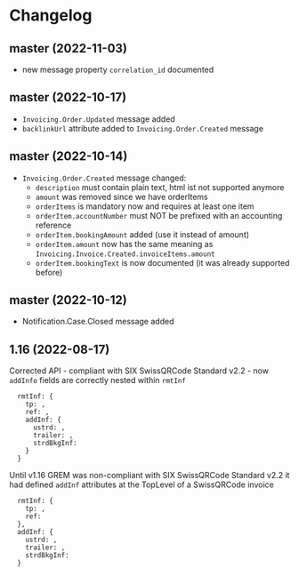 ﻿# Changelog

## master (2022-11-03)

- new message property `correlation_id` documented

## master (2022-10-17)

- `Invoicing.Order.Updated` message added
- `backlinkUrl` attribute added to `Invoicing.Order.Created` message

## master (2022-10-14)

- `Invoicing.Order.Created` message changed:
  - `description` must contain plain text, html ist not supported anymore
  - `amount` was removed since we have orderItems
  - `orderItems` is mandatory now and requires at least one item
  - `orderItem.accountNumber` must NOT be prefixed with an accounting reference
  - `orderItem.bookingAmount` added (use it instead of amount)
  - `orderItem.amount` now has the same meaning as `Invoicing.Invoice.Created.invoiceItems.amount`
  - `orderItem.bookingText` is now documented (it was already supported before)

## master (2022-10-12)

- Notification.Case.Closed message added

## 1.16 (2022-08-17)

  Corrected API - compliant with SIX SwissQRCode Standard v2.2 - now `addInfo` fields are correctly nested within `rmtInf`

  ```
    rmtInf: {
      tp: ,
      ref: ,
      addInf: {
        ustrd: ,
        trailer: ,
        strdBkgInf:
      }
    }
  ```

  Until v1.16 GREM was non-compliant with SIX SwissQRCode Standard v2.2 it had defined `addInf` attributes at the TopLevel of a SwissQRCode invoice

  ```
    rmtInf: {
      tp: ,
      ref:
    },
    addInf: {
      ustrd: ,
      trailer: ,
      strdBkgInf:
    }
  ```
